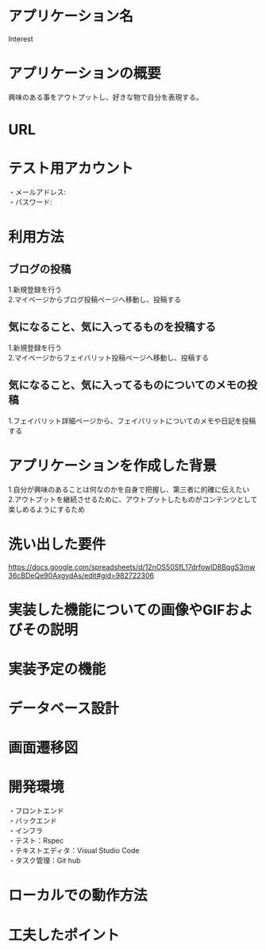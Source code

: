 # アプリケーション名
Interest
# アプリケーションの概要
興味のある事をアウトプットし、好きな物で自分を表現する。
# URL

# テスト用アカウント
・メールアドレス:  
・パスワード:
# 利用方法
## ブログの投稿
1.新規登録を行う  
2.マイページからブログ投稿ページへ移動し、投稿する
## 気になること、気に入ってるものを投稿する
1.新規登録を行う  
2.マイページからフェイバリット投稿ページへ移動し、投稿する
## 気になること、気に入ってるものについてのメモの投稿
1.フェイバリット詳細ページから、フェイバリットについてのメモや日記を投稿する
# アプリケーションを作成した背景
1.自分が興味のあることは何なのかを自身で把握し、第三者に的確に伝えたい  
2.アウトプットを継続させるために、アウトプットしたものがコンテンツとして楽しめるようにするため
# 洗い出した要件	
https://docs.google.com/spreadsheets/d/12nOS50SfL17drfowlD8BqgS3mw36cBDeQe90AxgydAs/edit#gid=982722306
# 実装した機能についての画像やGIFおよびその説明

# 実装予定の機能	

# データベース設計	

# 画面遷移図	

# 開発環境
・フロントエンド  
・バックエンド  
・インフラ  
・テスト：Rspec  
・テキストエディタ：Visual Studio Code  
・タスク管理：Git hub
# ローカルでの動作方法
# 工夫したポイント


